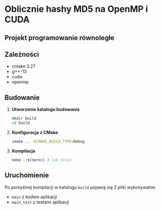 # Oblicznie hashy MD5 na OpenMP i CUDA
## Projekt programowanie równoległe

##  Zależności
- cmake 3.27
- g++-13
- cuda
- openmp

## Budowanie

1.  **Utworzenie katalogu budowania**
    ```bash
    mkdir build
    cd build
    ```

2.  **Konfiguracja z CMake**
    ```bash
    cmake .. -DCMAKE_BUILD_TYPE=Debug
    ```

3.  **Kompilacja**
    ```bash
    make -j$(nproc) # lub ninja
    ```

## Uruchomienie

Po pomyślnej kompilacji w katalogu `build` pojawią się 2 pliki wykonywalne:
- `main` z kodem aplikacji
- `main_test` z testami aplikacji
